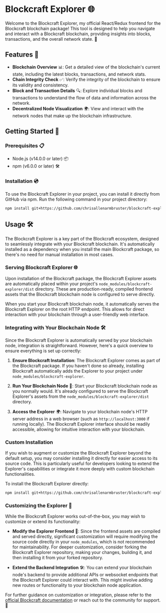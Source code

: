 # Blockcraft Explorer 🌐

Welcome to the Blockcraft Explorer, my official React/Redux frontend for the Blockcraft blockchain package! This tool is designed to help you navigate and interact with a Blockcraft blockchain, providing insights into blocks, transactions, and the overall network state. 🚀

## Features 🌟

- **Blockchain Overview** 📊: Get a detailed view of the blockchain's current state, including the latest blocks, transactions, and network stats.
- **Chain Integrity Check** ✅: Verify the integrity of the blockchain to ensure its validity and consistency.
- **Block and Transaction Details** 🔍: Explore individual blocks and transactions to understand the flow of data and information across the network.
- **Decentralized Node Visualization** 🌍: View and interact with the network nodes that make up the blockchain infrastructure.

## Getting Started 🚀

### Prerequisites 📋

- Node.js (v14.0.0 or later) 📦
- npm (v6.0.0 or later) 🛠

### Installation 💿

To use the Blockcraft Explorer in your project, you can install it directly from GitHub via npm. Run the following command in your project directory:

```bash
npm install git+https://github.com/chrisallenarmbruster/blockcraft-explorer.git
```

## Usage 🛠

The Blockcraft Explorer is a key part of the Blockcraft ecosystem, designed to seamlessly integrate with your Blockcraft blockchain. It's automatically installed as a dependency when you install the main Blockcraft package, so there's no need for manual installation in most cases.

### Serving Blockcraft Explorer 🌐

Upon installation of the Blockcraft package, the Blockcraft Explorer assets are automatically placed within your project's `node_modules/blockcraft-explorer/dist` directory. These are production-ready, compiled frontend assets that the Blockcraft blockchain node is configured to serve directly.

When you start your Blockcraft blockchain node, it automatically serves the Blockcraft Explorer on the root HTTP endpoint. This allows for direct interaction with your blockchain through a user-friendly web interface.

### Integrating with Your Blockchain Node 🛠️

Since the Blockcraft Explorer is automatically served by your blockchain node, integration is straightforward. However, here's a quick overview to ensure everything is set up correctly:

1. **Ensure Blockcraft Installation**: The Blockcraft Explorer comes as part of the Blockcraft package. If you haven't done so already, installing Blockcraft automatically adds the Explorer to your project under `node_modules/blockcraft-explorer`.

2. **Run Your Blockchain Node** 🚀: Start your Blockcraft blockchain node as you normally would. It's already configured to serve the Blockcraft Explorer's assets from the `node_modules/blockcraft-explorer/dist` directory.

3. **Access the Explorer** 🌍: Navigate to your blockchain node's HTTP server address in a web browser (such as `http://localhost:3000` if running locally). The Blockcraft Explorer interface should be readily accessible, allowing for intuitive interaction with your blockchain.

### Custom Installation

If you wish to augment or customize the Blockcraft Explorer beyond the default setup, you may consider installing it directly for easier access to its source code. This is particularly useful for developers looking to extend the Explorer's capabilities or integrate it more deeply with custom blockchain functionalities.

To install the Blockcraft Explorer directly:

```bash
npm install git+https://github.com/chrisallenarmbruster/blockcraft-explorer.git
```

### Customizing the Explorer 🔧

While the Blockcraft Explorer works out-of-the-box, you may wish to customize or extend its functionality:

- **Modify the Explorer Frontend** 🎨: Since the frontend assets are compiled and served directly, significant customization will require modifying the source code directly in your `node_modules`, which is not recommended for maintainability. For deeper customization, consider forking the Blockcraft Explorer repository, making your changes, building it, and then installing it from your forked repository.

- **Extend the Backend Integration** 🛠️: You can extend your blockchain node's backend to provide additional APIs or websocket endpoints that the Blockcraft Explorer could interact with. This might involve adding new routes or functionality to your blockchain node application.

For further guidance on customization or integration, please refer to the [official Blockcraft documentation](https://github.com/chrisallenarmbruster/blockcraft-explorer#readme) or reach out to the community for support. 🤝

